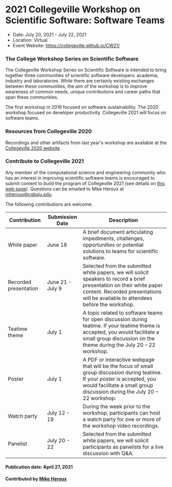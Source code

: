 # 2021 Collegeville Workshop on Scientific Software: Software Teams
- Date: July 20, 2021 - July 22, 2021
- Location: Virtual
- Event Website: https://collegeville.github.io/CW21/

### The College Workshop Series on Scientific Software

The Collegeville Workshop Series on Scientific Software is intended to bring together three communities of scientific software developers: academia, industry and laboratories.  While there are certainly existing exchanges between these communities, the aim of the workshop is to improve awareness of common needs, unique contributions and career paths that span these communities.

The first workshop in 2019 focused on software sustainability.  The 2020 workshop focused on developer productivity.  Collegeville 2021 will focus on software teams.

### Resources from Collegeville 2020

Recordings and other artifacts from last year's workshop are available at the [Collegeville 2020 website](https://collegeville.github.io/CW20/WorkshopResources/Recordings/RecordingList.html).

### Contribute to Collegeville 2021

Any member of the computational science and engineering community who has an interest in improving scientific software teams is encouraged to submit content to build the program of Collegeville 2021 (see details on [this web page](https://collegeville.github.io/CW21/Contribute)).  Questions can be emailed to Mike Heroux at mheroux@csbsju.edu.

The following contributions are welcome:

| Contribution| Submission Date | Description                                |
|-------------|-----------------|--------------------------------------------|
| White paper | June 18 | A brief document articulating impediments, challenges, opportunities or potential solutions to teams for scientific software. |
| Recorded presentation | June 21 - July 9 | Selected from the submitted white papers, we will solicit speakers to record a brief presentation on their white paper content.  Recorded presentations will be available to attendees before the workshop. |
| Teatime theme | July 1 |A topic related to software teams for open discussion during teatime. If your teatime theme is accepted, you would facilitate a small group discussion on the theme during the July 20 – 22 workshop. |
| Poster      |July 1  |A PDF or interactive webpage that will be the focus of small group discussion during teatime. If your poster is accepted, you would facilitate a small group discussion during the July 20 – 22 workshop.   |
| Watch party | July 12 - 19 | During the week prior to the workshop, participants can host a watch party for one or more of the workshop video recordings. |
| Panelist  |  July 20 - 22 | Selected from the submitted white papers, we will solicit participants as panelists for a live discussion with Q&A.  |


#### Publication date: April 27, 2021
#### Contributed by [Mike Heroux](https://github.com/maherou "Mike Heroux GitHub Profile")

<!---
Publish: yes
Pinned: no
Topics: software engineering, conferences and workshops
RSS update: 2020-04-27
--->


